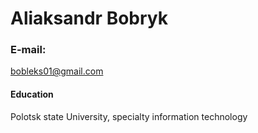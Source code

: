 # Aliaksandr Bobryk
### E-mail:
bobleks01@gmail.com
#### Education
Polotsk state University, specialty information technology